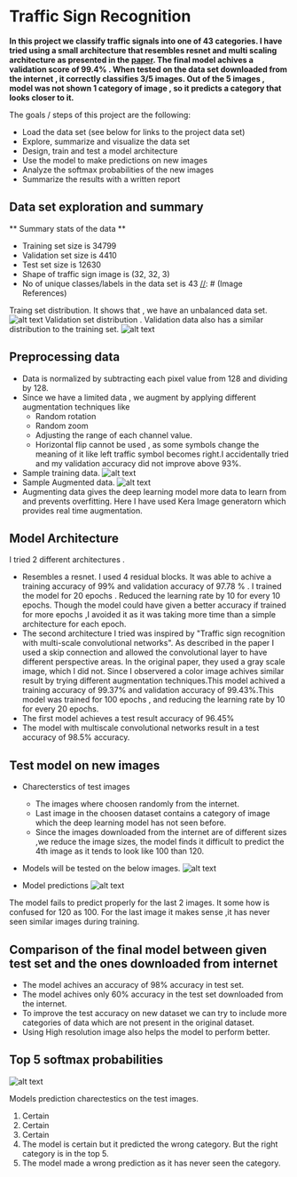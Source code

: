 # **Traffic Sign Recognition**

**In this project we classify traffic signals into one of 43 categories. I have tried using a small architecture that resembles resnet and multi scaling architecture as presented in the [paper](http://yann.lecun.org/exdb/publis/psgz/sermanet-ijcnn-11.ps.gz). The final model achives a validation score of 99.4% . When tested on the data set downloaded from the internet , it correctly classifies 3/5 images. Out of the 5 images , model was not shown 1 category of image , so it predicts a category that looks closer to it.**

The goals / steps of this project are the following:
* Load the data set (see below for links to the project data set)
* Explore, summarize and visualize the data set
* Design, train and test a model architecture
* Use the model to make predictions on new images
* Analyze the softmax probabilities of the new images
* Summarize the results with a written report

## Data set exploration and summary

** Summary stats of the data **
* Training set size is 34799
* Validation set size is 4410
* Test set size is 12630
* Shape of traffic sign image is (32, 32, 3)
* No of unique classes/labels in the data set is 43
[//]: # (Image References)

[image1]: ./writeupimgs/training_set_distribution.png "TrainingSetDistribution"
[image2]: ./writeupimgs/validation_set_distribution.png "ValidationSetDistribution"
Traing set distribution. It shows that , we have an unbalanced data set.
![alt text][image1]
Validation set distribution . Validation data also has a similar distribution to the training set.
![alt text][image2]


## Preprocessing data
[//]: # (Image References)

[image3]: ./writeupimgs/trainimagesample.png "Trainig Images"
[image4]: ./writeupimgs/trainaugsample.png "Augmented Images"

* Data is normalized by subtracting each pixel value from 128 and dividing by 128.
* Since we have a limited data , we augment by applying different augmentation techniques like
    * Random rotation
    * Random zoom
    * Adjusting the range of each channel value.
    * Horizontal flip cannot be used , as some symbols change the meaning of it like left traffic symbol becomes right.I accidentally tried and my validation accuracy did not improve above 93%.
* Sample training data.
![alt text][image3]
* Sample Augmented data.
![alt text][image4]
* Augmenting data gives the deep learning model more data to learn from and prevents overfitting. Here I have used Kera Image generatorn which provides real time augmentation.

## Model Architecture

I tried 2 different architectures .
* Resembles a resnet. I used 4 residual blocks. It was able to achive a training accuracy of 99% and validation accuracy of 97.78 % . I trained the model for 20 epochs . Reduced the learning rate by 10 for every 10 epochs. Though the model could have given a better accuracy if trained for more epochs ,I avoided it as it was taking more time than a simple architecture for each epoch.
* The second architecture I tried was inspired by "Traffic sign recognition with multi-scale convolutional networks". As described in the paper I used a skip connection and allowed the convolutional layer to have different perspective areas. In the original paper, they used a gray scale image, which I did not. Since I observered a color image achives similar result by trying different augmentation techniques.This model achived a training accuracy of 99.37% and validation accuracy of 99.43%.This model was trained for 100 epochs , and reducing the learning rate by 10 for every 20 epochs.
* The first model achieves a test result accuracy of 96.45%
* The model with multiscale convolutional networks result in a test accuracy of 98.5% accuracy.


## Test model on new images
[//]: # (Image References)

[image5]: ./writeupimgs/german_traffic_test.png "Test Images"
[image6]: ./writeupimgs/german_test_predictions.png "Predicted Images"

* Charecterstics of test images
    * The images where choosen randomly from the internet.
    * Last image in the choosen dataset contains a category of image which the deep learning model has not seen before.
    * Since the images downloaded from the internet are of different sizes ,we reduce the image sizes, the model finds it difficult to predict the 4th image as it tends to look like 100 than 120.


* Models will be tested on the below images.
![alt text][image5]
* Model predictions
![alt text][image6]

The model fails to predict properly for the last 2 images. It some how is confused for 120 as 100. For the last image it makes sense ,it has never seen similar images during training.

## Comparison of the final model between given test set and the ones downloaded from internet
* The model achives an accuracy of 98% accuracy in test set.
* The model achives only 60% accuracy in the test set downloaded from the internet.
* To improve the test accuracy on new dataset we can try to include more categories of data which are not present in the original dataset.
* Using High resolution image also helps the model to perform better.




## Top 5 softmax probabilities

[//]: # (Image References)

[image7]: ./writeupimgs/pred_prob_germantest.png "Probabilities"

![alt text][image7]


Models prediction charectestics on the test images.
1. Certain
2. Certain
3. Certain
4. The model is certain but it predicted the wrong category. But the right category is in the top 5.
5. The model made a wrong prediction as it has never seen the category.
